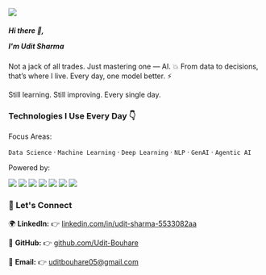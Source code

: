 <p>
<img src="https://readme-typing-svg.herokuapp.com?font=Fira+Code&size=22&pause=1000&color=00F7FF&center=true&vCenter=true&width=480&lines=Machine+Learning+Enthusiast+💡;Data+Science+Explorer+📊;Python+Lover+🐍;Always+Building+Something+Cool+🔥" />
</p>

<h5>
Hi there 👋, 
  
I'm Udit Sharma
</h5>
Not a jack of all trades. Just mastering one — AI. 💥 From data to decisions, that’s where I live.
Every day, one model better. ⚡ 

Still learning. Still improving. Every single day. 


### Technologies I Use Every Day 👇
Focus Areas:  

`Data Science` · `Machine Learning` · `Deep Learning` · `NLP` · `GenAI` · `Agentic AI`  

 Powered by:
<p>
  <img src="https://img.shields.io/badge/NumPy-013243?logo=numpy&logoColor=white&style=for-the-badge" />
  <img src="https://img.shields.io/badge/Pandas-150458?logo=pandas&logoColor=white&style=for-the-badge" />
  <img src="https://img.shields.io/badge/Matplotlib-11557c?logo=plotly&logoColor=white&style=for-the-badge" />
  <img src="https://img.shields.io/badge/Seaborn-3b4b7d?logo=python&logoColor=white&style=for-the-badge" />
  <img src="https://img.shields.io/badge/Scikit--Learn-F7931E?logo=scikitlearn&logoColor=white&style=for-the-badge" />
  <img src="https://img.shields.io/badge/TensorFlow-FF6F00?logo=tensorflow&logoColor=white&style=for-the-badge" />
  <img src="https://img.shields.io/badge/PyTorch-EE4C2C?logo=pytorch&logoColor=white&style=for-the-badge" />
</p>


### 💫 Let's Connect  


🌍 **LinkedIn:** 👉 [linkedin.com/in/udit-sharma-5533082aa](https://www.linkedin.com/in/udit-sharma-5533082aa/)  

🔗 **GitHub:** 👉 [github.com/Udit-Bouhare](https://github.com/Udit-Bouhare)  

💬 **Email:** 👉 [uditbouhare05@gmail.com](mailto:uditbouhare05@gmail.com)







